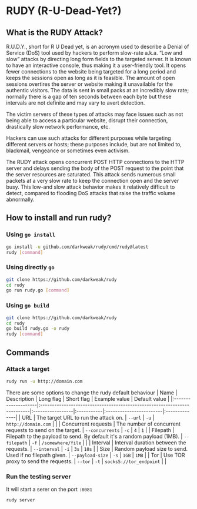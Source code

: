 RUDY (R-U-Dead-Yet?)
====================

## What is the RUDY Attack?
R.U.D.Y., short for R U Dead yet, is an acronym used to describe a Denial of Service (DoS) tool used by hackers to perform slow-rate a.k.a. “Low and slow” attacks by directing long form fields to the targeted server. It is known to have an interactive console, thus making it a user-friendly tool. It opens fewer connections to the website being targeted for a long period and keeps the sessions open as long as it is feasible. The amount of open sessions overtires the server or website making it unavailable for the authentic visitors. The data is sent in small packs at an incredibly slow rate; normally there is a gap of ten seconds between each byte but these intervals are not definite and may vary to avert detection.

The victim servers of these types of attacks may face issues such as not being able to access a particular website, disrupt their connection, drastically slow network performance, etc.

Hackers can use such attacks for different purposes while targeting different servers or hosts; these purposes include, but are not limited to, blackmail, vengeance or sometimes even activism.

The RUDY attack opens concurrent POST HTTP connections to the HTTP server and delays sending the body of the POST request to the point that the server resources are saturated. This attack sends numerous small packets at a very slow rate to keep the connection open and the server busy. This low-and slow attack behavior makes it relatively difficult to detect, compared to flooding DoS attacks that raise the traffic volume abnormally.

## How to install and run rudy?

### Using `go install`
```bash
go install -u github.com/darkweak/rudy/cmd/rudy@latest
rudy [command]
```

### Using directly `go`
```bash
git clone https://github.com/darkweak/rudy
cd rudy
go run rudy.go [command]
```

### Using `go build`
```bash
git clone https://github.com/darkweak/rudy
cd rudy
go build rudy.go -o rudy
rudy [command]
```

## Commands
### Attack a target
```bash
rudy run -u http://domain.com
```

There are some options to change the rudy default behaviour 
| Name                | Description                                                              | Long flag        | Short flag | Example value           | Default value |
|:--------------------|:-------------------------------------------------------------------------|:-----------------|:-----------|:------------------------|:--------------|
| URL                 | The target URL to run the attack on.                                     | `--url`          | `-u`       | `http://domain.com`     |               |
| Concurrent requests | The number of concurrent requests to send on the target.                 | `--concurrents`  | `-c`       | `4`                     | `1`           |
| Filepath            | Filepath to the payload to send. By default it's a random payload (1MB). | `--filepath`     | `-f`       | `/somewhere/file`       |               |
| Interval            | Interval duration between the requests.                                  | `--interval`     | `-i`       | `3s`                    | `10s`         |
| Size                | Random payload size to send. Used if no filepath given.                  | `--payload-size` | `-s`       | `1GB`                   | `1MB`         |
| Tor                 | Use TOR proxy to send the requests.                                      | `--tor`          | `-t`       | `socks5://tor_endpoint` |               |

### Run the testing server
It will start a serer on the port `:8081`
```bash
rudy server
```